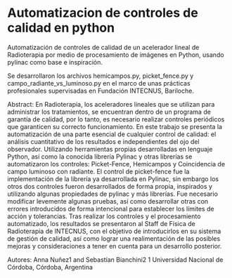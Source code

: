 # Automatizacion de controles de calidad en python
Automatización de controles de calidad de un acelerador lineal de Radioterapia por medio de procesamiento de imágenes en Python, usando pylinac como base e inspiración.

Se desarrollaron los archivos hemicampos.py, picket_fence.py y campo_radiante_vs_luminoso.py en el marco de unas prácticas profesionales supervisadas en Fundación INTECNUS, Bariloche. 

Abstract: 
En Radioterapia, los aceleradores lineales que se utilizan para administrar los tratamientos, se encuentran dentro de un programa de garantía de calidad, por lo tanto, es necesario realizar controles periódicos que garanticen su correcto funcionamiento. En este trabajo se presenta la automatización de una parte esencial de cualquier control de calidad: el análisis cuantitativo de los resultados e independientes del ojo del observador. Utilizando herramientas propias desarrolladas en lenguaje Python, así como la conocida librería Pylinac y otras librerías se automatizaron los controles: Picket-Fence, Hemicampos y Coincidencia de campo luminoso con radiante. El control de picket-fence fue la implementación de la librería ya desarrollada en Pylinac, sin embargo los otros dos controles fueron desarrollados de forma propia, inspirados y utilizando algunas propiedades de pylinac y más librerías. Fue necesario modificar levemente algunas pruebas, así como desarrollar otras con errores introducidos de forma intencional  para establecer los límites de acción y tolerancias. Tras realizar los controles y el procesamiento automatizado, los resultados se presentaron al Staff de Física de Radioterapia de INTECNUS, con el objetivo de introducirlos en su sistema de gestión de calidad, así como lograr una realimentación de las posibles mejoras y consideraciones a tener en cuenta para un desarrollo posterior.







Autores:
Anna Nuñez1 and Sebastían Bianchini2
1 Universidad Nacional de Córdoba, Córdoba, Argentina
